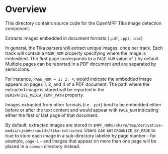 # Overview

This directory contains source code for the OpenMPF Tika image detection component.

Extracts images embedded in document formats (`.pdf`, `.ppt`, `.doc`)

In general, the Tika parsers will extract unique images, once per track.
Each track will contain a `PAGE_NUM` property specifying where the
image is embedded. The first page corresponds to a `PAGE_NUM` value of `1`
by default. Multiple pages can be reported in a PDF document and are
separated by semicolons.

For instance, `PAGE_NUM = 1; 2; 4`, would indicate the embedded image
appears on pages 1, 2, and 4 of a PDF document. The path where the
extracted image is stored will be reported in the `DERIVATIVE_MEDIA_TEMP_PATH`
property.

Images extracted from other formats (i.e. `.ppt`) tend to be embedded either
before or after the text content and would appear with `PAGE_NUM`
indicating either the first or last page of that document.

By default, extracted images are stored in `$MPF_HOME/share/tmp/derivative-media/<job#>/<uuid>/tika-extracted`.
Users can set `ORGANIZE_BY_PAGE` to true to store each image in a sub-directory labeled by
page number - for example, `page-1` - and images that appear on more than one page will be
placed in a `common` directory instead.
